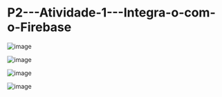 # P2---Atividade-1---Integra-o-com-o-Firebase

![image](https://github.com/user-attachments/assets/30526ef8-21a2-4a1a-85f7-c4ea4a80f6eb)

![image](https://github.com/user-attachments/assets/8e754322-4af3-40a6-bc28-c9ca8feef63d)

![image](https://github.com/user-attachments/assets/56bc568c-c6c4-40f5-a496-ce35db3a2b17)

![image](https://github.com/user-attachments/assets/4884aa61-5224-482c-af14-1af3d9cf81fe)





